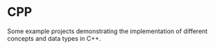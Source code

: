 # CPP
Some example projects demonstrating the implementation of different concepts and data types in C++.

